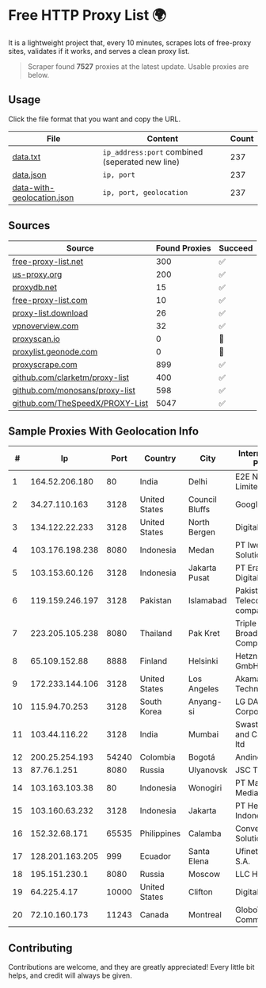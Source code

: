 
# Free HTTP Proxy List 🌍

It is a lightweight project that, every 10 minutes, scrapes lots of free-proxy sites, validates if it works, and serves a clean proxy list.


> Scraper found **7527** proxies at the latest update. Usable proxies are below.

## Usage

Click the file format that you want and copy the URL.


|File|Content|Count|
|----|-------|-----|
|[data.txt](https://raw.githubusercontent.com/themiralay/Proxy-List-World/master/data.txt)|`ip_address:port` combined (seperated new line)|237|
|[data.json](https://raw.githubusercontent.com/themiralay/Proxy-List-World/master/data.json)|`ip, port`|237|
|[data-with-geolocation.json](https://raw.githubusercontent.com/themiralay/Proxy-List-World/master/data-with-geolocation.json)|`ip, port, geolocation`|237|

## Sources

|Source|Found Proxies|Succeed|
|------|-------------|-------|
|[free-proxy-list.net](https://free-proxy-list.net)|300|✅|
|[us-proxy.org](https://www.us-proxy.org)|200|✅|
|[proxydb.net](http://proxydb.net)|15|✅|
|[free-proxy-list.com](https://free-proxy-list.com/?page=&port=&type%5B%5D=http&type%5B%5D=https&up_time=0&search=Search)|10|✅|
|[proxy-list.download](https://www.proxy-list.download/HTTP)|26|✅|
|[vpnoverview.com](https://vpnoverview.com/privacy/anonymous-browsing/free-proxy-servers)|32|✅|
|[proxyscan.io](https://www.proxyscan.io)|0|🚫|
|[proxylist.geonode.com](https://proxylist.geonode.com/api/proxy-list?limit=300&page=1&sort_by=lastChecked&sort_type=desc&protocols=http,https)|0|🚫|
|[proxyscrape.com](https://api.proxyscrape.com/v2/?request=displayproxies&protocol=http&timeout=10000&country=all&ssl=all&anonymity=all)|899|✅|
|[github.com/clarketm/proxy-list](https://raw.githubusercontent.com/clarketm/proxy-list/master/proxy-list-raw.txt)|400|✅|
|[github.com/monosans/proxy-list](https://raw.githubusercontent.com/monosans/proxy-list/main/proxies/http.txt)|598|✅|
|[github.com/TheSpeedX/PROXY-List](https://raw.githubusercontent.com/TheSpeedX/PROXY-List/master/http.txt)|5047|✅|


## Sample Proxies With Geolocation Info

|#|Ip|Port|Country|City|Internet Service Provider|
|-|--|----|-------|----|-------------------------|
|1|164.52.206.180|80|India|Delhi|E2E Networks Limited|
|2|34.27.110.163|3128|United States|Council Bluffs|Google LLC|
|3|134.122.22.233|3128|United States|North Bergen|DigitalOcean, LLC|
|4|103.176.198.238|8080|Indonesia|Medan|PT Iweka Digital Solution|
|5|103.153.60.126|3128|Indonesia|Jakarta Pusat|PT Era Awan Digital|
|6|119.159.246.197|3128|Pakistan|Islamabad|Pakistan Telecommuication company limited|
|7|223.205.105.238|8080|Thailand|Pak Kret|Triple T Broadband Public Company Limited|
|8|65.109.152.88|8888|Finland|Helsinki|Hetzner Online GmbH|
|9|172.233.144.106|3128|United States|Los Angeles|Akamai Technologies, Inc.|
|10|115.94.70.253|3128|South Korea|Anyang-si|LG DACOM Corporation|
|11|103.44.116.22|3128|India|Mumbai|Swastik Internet and Cables pvt. ltd|
|12|200.25.254.193|54240|Colombia|Bogotá|Andinet ON Line|
|13|87.76.1.251|8080|Russia|Ulyanovsk|JSC Telecom.ru|
|14|103.163.103.38|80|Indonesia|Wonogiri|PT Mamura Inter Media|
|15|103.160.63.232|3128|Indonesia|Jakarta|PT Herza Digital Indonesia|
|16|152.32.68.171|65535|Philippines|Calamba|Converge ICT Solution Inc|
|17|128.201.163.205|999|Ecuador|Santa Elena|Ufinet Panama S.A.|
|18|195.151.230.1|8080|Russia|Moscow|LLC Home Me MC|
|19|64.225.4.17|10000|United States|Clifton|DigitalOcean, LLC|
|20|72.10.160.173|11243|Canada|Montreal|GloboTech Communications|



## Contributing

Contributions are welcome, and they are greatly appreciated! Every
little bit helps, and credit will always be given.

